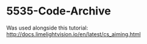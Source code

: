 # 5535-Code-Archive

Was used alongside this tutorial: http://docs.limelightvision.io/en/latest/cs_aiming.html
